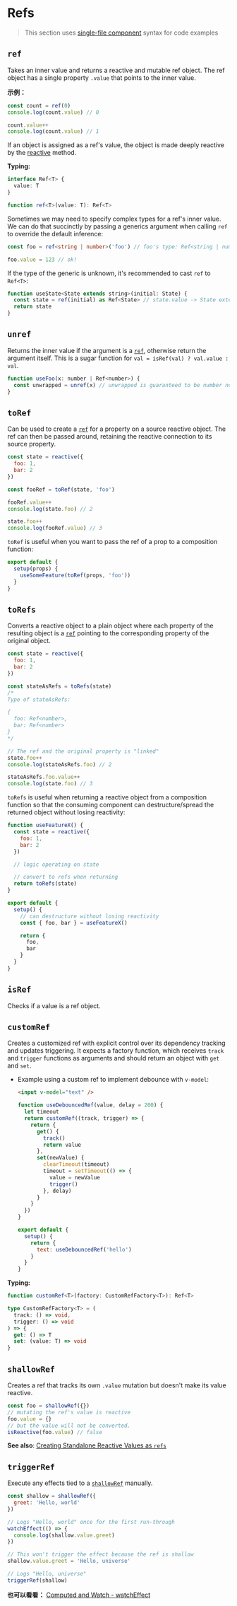 # Refs

> This section uses [single-file component](../guide/single-file-component.html) syntax for code examples

## `ref`

Takes an inner value and returns a reactive and mutable ref object. The ref object has a single property `.value` that points to the inner value.

**示例：**

```js
const count = ref(0)
console.log(count.value) // 0

count.value++
console.log(count.value) // 1
```

If an object is assigned as a ref's value, the object is made deeply reactive by the [reactive](./basic-reactivity.html#reactive) method.

**Typing:**

```ts
interface Ref<T> {
  value: T
}

function ref<T>(value: T): Ref<T>
```

Sometimes we may need to specify complex types for a ref's inner value. We can do that succinctly by passing a generics argument when calling `ref` to override the default inference:

```ts
const foo = ref<string | number>('foo') // foo's type: Ref<string | number>

foo.value = 123 // ok!
```

If the type of the generic is unknown, it's recommended to cast `ref` to `Ref<T>`:

```js
function useState<State extends string>(initial: State) {
  const state = ref(initial) as Ref<State> // state.value -> State extends string
  return state
}
```

## `unref`

Returns the inner value if the argument is a [`ref`](#ref), otherwise return the argument itself. This is a sugar function for `val = isRef(val) ? val.value : val`.

```js
function useFoo(x: number | Ref<number>) {
  const unwrapped = unref(x) // unwrapped is guaranteed to be number now
}
```

## `toRef`

Can be used to create a [`ref`](#ref) for a property on a source reactive object. The ref can then be passed around, retaining the reactive connection to its source property.

```js
const state = reactive({
  foo: 1,
  bar: 2
})

const fooRef = toRef(state, 'foo')

fooRef.value++
console.log(state.foo) // 2

state.foo++
console.log(fooRef.value) // 3
```

`toRef` is useful when you want to pass the ref of a prop to a composition function:

```js
export default {
  setup(props) {
    useSomeFeature(toRef(props, 'foo'))
  }
}
```

## `toRefs`

Converts a reactive object to a plain object where each property of the resulting object is a [`ref`](#ref) pointing to the corresponding property of the original object.

```js
const state = reactive({
  foo: 1,
  bar: 2
})

const stateAsRefs = toRefs(state)
/*
Type of stateAsRefs:

{
  foo: Ref<number>,
  bar: Ref<number>
}
*/

// The ref and the original property is "linked"
state.foo++
console.log(stateAsRefs.foo) // 2

stateAsRefs.foo.value++
console.log(state.foo) // 3
```

`toRefs` is useful when returning a reactive object from a composition function so that the consuming component can destructure/spread the returned object without losing reactivity:

```js
function useFeatureX() {
  const state = reactive({
    foo: 1,
    bar: 2
  })

  // logic operating on state

  // convert to refs when returning
  return toRefs(state)
}

export default {
  setup() {
    // can destructure without losing reactivity
    const { foo, bar } = useFeatureX()

    return {
      foo,
      bar
    }
  }
}
```

## `isRef`

Checks if a value is a ref object.

## `customRef`

Creates a customized ref with explicit control over its dependency tracking and updates triggering. It expects a factory function, which receives `track` and `trigger` functions as arguments and should return an object with `get` and `set`.

- Example using a custom ref to implement debounce with `v-model`:

  ```html
  <input v-model="text" />
  ```

  ```js
  function useDebouncedRef(value, delay = 200) {
    let timeout
    return customRef((track, trigger) => {
      return {
        get() {
          track()
          return value
        },
        set(newValue) {
          clearTimeout(timeout)
          timeout = setTimeout(() => {
            value = newValue
            trigger()
          }, delay)
        }
      }
    })
  }

  export default {
    setup() {
      return {
        text: useDebouncedRef('hello')
      }
    }
  }
  ```

**Typing:**

```ts
function customRef<T>(factory: CustomRefFactory<T>): Ref<T>

type CustomRefFactory<T> = (
  track: () => void,
  trigger: () => void
) => {
  get: () => T
  set: (value: T) => void
}
```

## `shallowRef`

Creates a ref that tracks its own `.value` mutation but doesn't make its value reactive.

```js
const foo = shallowRef({})
// mutating the ref's value is reactive
foo.value = {}
// but the value will not be converted.
isReactive(foo.value) // false
```

**See also**: [Creating Standalone Reactive Values as `refs`](../guide/reactivity-fundamentals.html#creating-standalone-reactive-values-as-refs)

## `triggerRef`

Execute any effects tied to a  [`shallowRef`](#shallowref) manually.

```js
const shallow = shallowRef({
  greet: 'Hello, world'
})

// Logs "Hello, world" once for the first run-through
watchEffect(() => {
  console.log(shallow.value.greet)
})

// This won't trigger the effect because the ref is shallow
shallow.value.greet = 'Hello, universe'

// Logs "Hello, universe"
triggerRef(shallow)
```

 **也可以看看：** [Computed and Watch - watchEffect](./computed-watch-api.html#watcheffect)
